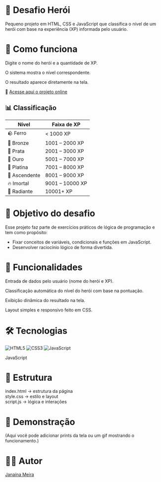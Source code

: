 # 🦸 Desafio Herói

Pequeno projeto em HTML, CSS e JavaScript que classifica o nível de um herói com base na experiência (XP) informada pelo usuário.

# 🔹 Como funciona

Digite o nome do herói e a quantidade de XP.

O sistema mostra o nível correspondente.

O resultado aparece diretamente na tela.

🔗 [Acesse aqui o projeto online](https://janainammeira.github.io/desafio-heroi)

## 📊 Classificação

|    Nível       |  Faixa de XP   |
|----------------|----------------|
| 🪨 Ferro      | < 1000 XP      |
| 🥉 Bronze     | 1001 – 2000 XP |
| 🥈 Prata      | 2001 – 3000 XP |
| 🥇 Ouro       | 5001 – 7000 XP |
| 💎 Platina    | 7001 – 8000 XP |
| 🚀 Ascendente | 8001 – 9000 XP |
| 🔥 Imortal    | 9001 – 10000 XP|
| 🌟 Radiante   | 10001+ XP      |

# 🎯 Objetivo do desafio

Esse projeto faz parte de exercícios práticos de lógica de programação e tem como propósito:
- Fixar conceitos de variáveis, condicionais e funções em JavaScript.
- Desenvolver raciocínio lógico de forma divertida.

# 🚀 Funcionalidades

Entrada de dados pelo usuário (nome do herói e XP).

Classificação automática do nível do herói com base na pontuação.

Exibição dinâmica do resultado na tela.

Layout simples e responsivo feito em CSS.

# 🛠 Tecnologias

![HTML5](https://img.shields.io/badge/HTML5-orange?logo=html5&logoColor=white)
![CSS3](https://img.shields.io/badge/CSS3-blue?logo=css3&logoColor=white)
![JavaScript](https://img.shields.io/badge/JavaScript-yellow?logo=javascript&logoColor=black)

JavaScript

# 📂 Estrutura
index.html   → estrutura da página  
style.css    → estilo e layout  
script.js    → lógica e interações

# 📸 Demonstração

(Aqui você pode adicionar prints da tela ou um gif mostrando o funcionamento.)

# 🧑‍💻 Autor

 [Janaína Meira](https://github.com/janainammeira)
